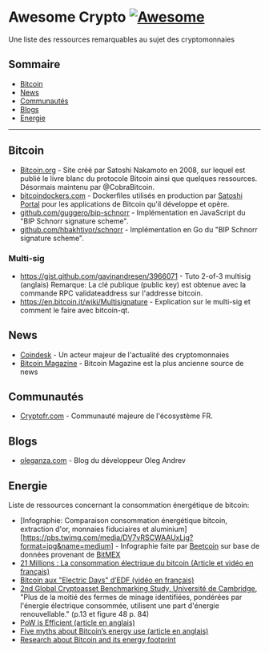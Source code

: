 # Awesome Crypto [![Awesome](https://awesome.re/badge-flat.svg)](https://awesome.re)
Une liste des ressources remarquables au sujet des cryptomonnaies

## Sommaire

- [Bitcoin](#bitcoin)
- [News](#news)
- [Communautés](#communautes)
- [Blogs](#blogs)
- [Energie](#energie)

<hr />

## Bitcoin

- [Bitcoin.org](https://bitcoin.org) - Site créé par Satoshi Nakamoto en 2008, sur lequel est publié le livre blanc du protocole Bitcoin ainsi que quelques ressources. Désormais maintenu par @CobraBitcoin.
- [bitcoindockers.com](https://www.bitcoindockers.com) - Dockerfiles utilisés en production par [Satoshi Portal](https://www.satoshiportal.com) pour les applications de Bitcoin qu'il développe et opère.
- [github.com/guggero/bip-schnorr](https://github.com/guggero/bip-schnorr) - Implémentation en JavaScript du "BIP Schnorr signature scheme".
- [github.com/hbakhtiyor/schnorr](https://github.com/hbakhtiyor/schnorr/) - Implémentation en Go du "BIP Schnorr signature scheme".

### Multi-sig

- https://gist.github.com/gavinandresen/3966071 - Tuto 2-of-3 multisig (anglais)
Remarque: La clé publique (public key) est obtenue avec la commande RPC validateaddress sur l'addresse bitcoin.
- https://en.bitcoin.it/wiki/Multisignature - Explication sur le multi-sig et comment le faire avec bitcoin-qt.

## News

- [Coindesk](https://www.coindesk.com/) - Un acteur majeur de l'actualité des cryptomonnaies
- [Bitcoin Magazine](https://bitcoinmagazine.com/) - Bitcoin Magazine est la plus ancienne source de news

## Communautés

- [Cryptofr.com](https://cryptofr.com) - Communauté majeure de l'écosystème FR.

## Blogs

- [oleganza.com](https://oleganza.com/) - Blog du développeur Oleg Andrev

## Energie

Liste de ressources concernant la consommation énergétique de bitcoin:

- [Infographie: Comparaison consommation énergétique bitcoin, extraction d'or, monnaies fiduciaires et aluminium]
[https://pbs.twimg.com/media/DV7vRSCWAAUxLjg?format=jpg&name=medium] - Infographie faite par [Beetcoin](https://mobile.twitter.com/beetcoin/status/963471047550005249) sur base de données provenant de [BitMEX](https://blog.bitmex.com/mining-incentives-part-2-why-is-china-dominant-in-bitcoin-mining/)
- [21 Millions : La consommation électrique du bitcoin (Article et vidéo en français)](https://bitcoin.fr/21-millions-la-consommation-electrique-du-bitcoin/#more-37432)
- [Bitcoin aux "Electric Days" d’EDF (vidéo en français)](https://www.youtube.com/watch?v=HEFfrryDGz8)
- [2nd Global Cryptoasset Benchmarking Study, Université de Cambridge](https://www.jbs.cam.ac.uk/fileadmin/user_upload/research/centres/alternative-finance/downloads/2018-ccaf-2nd-global-cryptoasset-benchmarking.pdf), "Plus de la moitié des fermes de minage identifiées, pondérées par l'énergie électrique consommée, utilisent une part d'énergie renouvellable." (p.13 et figure 48 p. 84)
- [PoW is Efficient (article en anglais)](https://twitter.com/danheld/status/1040621230691213314)
- [Five myths about Bitcoin’s energy use (article en anglais)](https://coincenter.org/entry/five-myths-about-bitcoin-s-energy-use)
- [Research about Bitcoin and its energy footprint](https://medium.com/@the_unbanked_banker/bitcoin-as-an-environmental-subsidy-to-alternative-energy-1e91c427ab9e)
